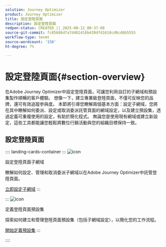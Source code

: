 ```yaml
---
solution: Journey Optimizer
product: Journey Optimizer
title: 設定登陸頁面
description: 設定登陸頁面
redpen-status: CREATED_||_2025-08-12_00-37-08
source-git-commit: fc85686dfa7d482416b439dfd1610cd0cd6b5555
workflow-type: tm+mt
source-wordcount: '158'
ht-degree: 7%

---
```



# 設定登陸頁面{#section-overview}

在Adobe Journey Optimizer中設定登陸頁面，可讓您利用自訂的子網域和預設集製作順暢的客戶體驗。 想像一下，建立專業級登陸頁面，不僅可反映您的品牌，還可有效追蹤參與度。 本節將引導您瞭解兩個基本方面：設定子網域，您將在其中瞭解如何委派、設定或取消委派託管頁面的網域設定，以及建立預設集，透過定義可重複使用的設定，有助於簡化程式。 無論您是使用現有網域或建立新設定，這些工具都能讓您輕鬆將數位行銷活動與您的組織目標保持一致。

## 設定登陸頁面

:::: landing-cards-container
:::
![icon](https://cdn.experienceleague.adobe.com/icons/gear.svg?lang=zh-Hant)

設定登陸頁面子網域

瞭解如何設定、管理和取消委派子網域以在Adobe Journey Optimizer中託管登陸頁面。

[立即設定子網域](../using/landing-pages/lp-subdomains.md)
:::

:::
![icon](https://cdn.experienceleague.adobe.com/icons/list-check.svg?lang=zh-Hant)

定義登陸頁面預設集

探索如何建立和管理登陸頁面預設集（包括子網域設定），以簡化您的工作流程。

[開始定義預設集](../using/landing-pages/lp-presets.md)
:::

::::
